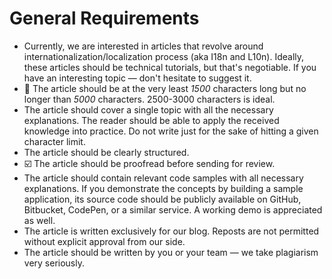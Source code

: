 # General Requirements

* Currently, we are interested in articles that revolve around internationalization/localization process (aka I18n and L10n). Ideally, these articles should be technical tutorials, but that's negotiable. If you have an interesting topic — don't hesitate to suggest it.
* :pencil: The article should be at the very least *1500* characters long but no longer than *5000* characters. 2500-3000 characters is ideal.
* The article should cover a single topic with all the necessary explanations. The reader should be able to apply the received knowledge into practice. Do not write just for the sake of hitting a given character limit.
* The article should be clearly structured.
* :ballot_box_with_check: The article should be proofread before sending for review.
* The article should contain relevant code samples with all necessary explanations. If you demonstrate the concepts by building a sample application, its source code should be publicly available on GitHub, Bitbucket, CodePen, or a similar service. A working demo is appreciated as well.
* The article is written exclusively for our blog. Reposts are not permitted without explicit approval from our side.
* The article should be written by you or your team — we take plagiarism very seriously.